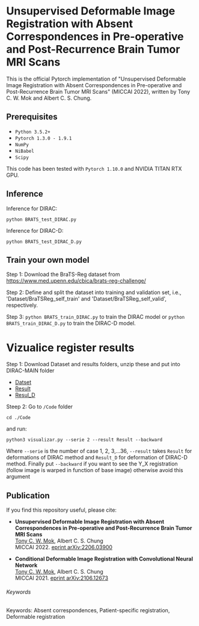 # Unsupervised Deformable Image Registration with Absent Correspondences in Pre-operative and Post-Recurrence Brain Tumor MRI Scans
This is the official Pytorch implementation of "Unsupervised Deformable Image Registration with Absent Correspondences in Pre-operative and Post-Recurrence Brain Tumor MRI Scans" (MICCAI 2022), written by Tony C. W. Mok and Albert C. S. Chung.

## Prerequisites
- `Python 3.5.2+`
- `Pytorch 1.3.0 - 1.9.1`
- `NumPy`
- `NiBabel`
- `Scipy`

This code has been tested with `Pytorch 1.10.0` and NVIDIA TITAN RTX GPU.

## Inference

Inference for DIRAC:
```
python BRATS_test_DIRAC.py
```

Inference for DIRAC-D:
```
python BRATS_test_DIRAC_D.py
```

## Train your own model
Step 1: Download the BraTS-Reg dataset from https://www.med.upenn.edu/cbica/brats-reg-challenge/

Step 2: Define and split the dataset into training and validation set, i.e., 'Dataset/BraTSReg_self_train' and 'Dataset/BraTSReg_self_valid', respectively.

Step 3: `python BRATS_train_DIRAC.py` to train the DIRAC model or `python BRATS_train_DIRAC_D.py` to train the DIRAC-D model.

# Vizualice register results
Step 1: Download Dataset and results folders,  unzip these and put into DIRAC-MAIN folder

- [Datset](https://drive.google.com/file/d/1dMaPHoEqsDqXL7vGZd9S0qMFvLmplSge/view?usp=sharing)
- [Result]()
- [Resul_D]()

Steep 2: Go to `/Code` folder 

``` 
cd ./Code
```
and run:

```
python3 visualizar.py --serie 2 --result Result --backward
```
Where `--serie` is the number of case 1, 2, 3,...36, `--result` takes `Result` for deformations of DIRAC method and `Result_D` for deformation of DIRAC-D method.
Finally put `--backward` if you want to see the Y_X registration (follow image is warped in function of base image) otherwise avoid this argument

## Publication
If you find this repository useful, please cite:
- **Unsupervised Deformable Image Registration with Absent Correspondences in Pre-operative and Post-Recurrence Brain Tumor MRI Scans**  
[Tony C. W. Mok](https://cwmok.github.io/ "Tony C. W. Mok"), Albert C. S. Chung  
MICCAI 2022. [eprint arXiv:2206.03900](https://arxiv.org/abs/2206.03900)

- **Conditional Deformable Image Registration with Convolutional Neural Network**  
[Tony C. W. Mok](https://cwmok.github.io/ "Tony C. W. Mok"), Albert C. S. Chung  
MICCAI 2021. [eprint arXiv:2106.12673](https://arxiv.org/abs/2106.12673)

###### Keywords
Keywords: Absent correspondences, Patient-specific registration, Deformable registration
